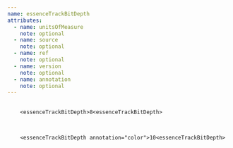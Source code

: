 ```yaml
---
name: essenceTrackBitDepth
attributes:
  - name: unitsOfMeasure
    note: optional
  - name: source
    note: optional
  - name: ref
    note: optional
  - name: version
    note: optional
  - name: annotation
    note: optional
---
```

<pre>
  <code>
    &lt;essenceTrackBitDepth&gt;8&lt;essenceTrackBitDepth&gt;
  </code>
</pre>

<pre>
  <code>
    &lt;essenceTrackBitDepth annotation=&quot;color&quot;&gt;10&lt;essenceTrackBitDepth&gt;
  </code>
</pre>
